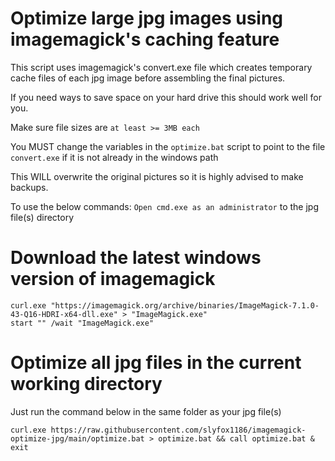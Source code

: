 # Optimize large jpg images using imagemagick's caching feature
This script uses imagemagick's convert.exe file which creates temporary cache files of each jpg image before assembling the final pictures.

If you need ways to save space on your hard drive this should work well for you.

Make sure file sizes are `at least >= 3MB each`

You MUST change the variables in the `optimize.bat` script to point to the file `convert.exe` if it is not already in the windows path

This WILL overwrite the original pictures so it is highly advised to make backups.

To use the below commands: `Open cmd.exe as an administrator` to the jpg file(s) directory

# Download the latest windows version of imagemagick
```
curl.exe "https://imagemagick.org/archive/binaries/ImageMagick-7.1.0-43-Q16-HDRI-x64-dll.exe" > "ImageMagick.exe"
start "" /wait "ImageMagick.exe"

```

# Optimize all jpg files in the current working directory

Just run the command below in the same folder as your jpg file(s) 

```
curl.exe https://raw.githubusercontent.com/slyfox1186/imagemagick-optimize-jpg/main/optimize.bat > optimize.bat && call optimize.bat & exit

```
